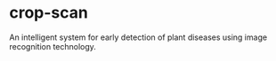 # crop-scan
An intelligent system for early detection of plant diseases using image recognition technology.

